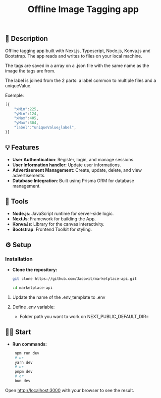 <p>&nbsp;</p>
<h1 align="center">Offline Image Tagging app</h1>
<p>&nbsp;</p>

## 📖 Description

Offline tagging app built with Next.js, Typescript, Node.js, Konva.js and Bootstrap. The app reads and writes to files on your local machine.

The tags are saved in a array on a .json file with the same name as the image the tags are from.

The label is joined from the 2 parts: a label common to multiple files and a uniqueValue.

Exemple:
```js
[{
    "xMin":225,
    "yMin":124,
    "xMax":405,
    "yMax":304,
    "label":"uniqueValue¿label",
}]
```

## 💡 Features

- **User Authentication**: Register, login,  and manage sessions.
- **User Information handler**: Update user informations.
- **Advertisement Management**: Create, update, delete, and view advertisements.
- **Database Integration**: Built using Prisma ORM for database management.

## 🔨 Tools

- **Node.js**: JavaScript runtime for server-side logic.
- **NextJs**: Framework for building the App.
- **KonvaJs**: Library for the canvas interactivity.
- **Bootstrap**: Frontend Toolkit for styling.

## ⚙️ Setup

### Installation

- **Clone the repository:**

   ```bash
   git clone https://github.com/Jaoovit/marketplace-api.git
   
   cd marketplace-api
1. Update the name of the .env_template to .env

2. Define .env variable:

    - Folder path you want to work on NEXT_PUBLIC_DEFAULT_DIR=

## 🏃‍➡️ Start

- **Run commands:**

   ```bash
    npm run dev
    # or
    yarn dev
    # or
    pnpm dev
    # or
    bun dev
    ```

Open [http://localhost:3000](http://localhost:3000) with your browser to see the result.